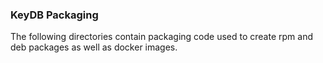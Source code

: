 ### KeyDB Packaging

The following directories contain packaging code used to create rpm and deb packages as well as docker images.
